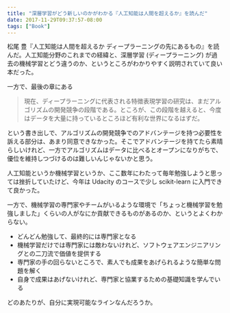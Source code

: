 ```yaml
---
title: "深層学習がどう新しいのかがわかる『人工知能は人間を超えるか』を読んだ"
date: 2017-11-29T09:37:57-08:00
tags: ["Book"]
---
```


松尾 豊『人工知能は人間を超えるか ディープラーニングの先にあるもの』を読んだ。人工知能分野のこれまでの経緯と、深層学習 (ディープラーニング) が過去の機械学習とどう違うのか、というところがわかりやすく説明されていて良い本だった。

一方で、最後の章にある

> 現在、ディープラーニングに代表される特徴表現学習の研究は、まだアルゴリズムの開発競争の段階である。ところが、この段階を越えると、今度はデータを大量に持っているところほど有利な世界になるはずだ。

という書き出しで、アルゴリズムの開発競争でのアドバンテージを持つ必要性を訴える部分は、あまり同意できなかった。そこでアドバンテージを持てたら素晴らしいけれど、一方でアルゴリズムはデータに比べるとオープンになりがちで、優位を維持しつづけるのは難しいんじゃないかと思う。

人工知能というか機械学習というか、ここ数年にわたって毎年勉強しようと思っては挫折していたけど、今年は Udacity のコースで少し scikit-learn に入門できて良かった。

一方で、機械学習の専門家やチームがいるような環境で「ちょっと機械学習を勉強しました」くらいの人がなにか貢献できるものがあるのか、というとよくわからない。

* どんどん勉強して、最終的には専門家となる
* 機械学習だけでは専門家には敵わないけれど、ソフトウェアエンジニアリングとの二刀流で価値を提供する
* 専門家の手の回らないところで、素人でも成果をあげられるような簡単な問題を解く
* 自身で成果はあげないけれど、専門家と協業するための基礎知識を学んでいる

どのあたりが、自分に実現可能なラインなんだろうか。
